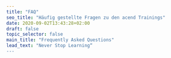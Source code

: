 ```yaml
---
title: "FAQ"
seo_title: "Häufig gestellte Fragen zu den acend Trainings"
date: 2020-09-02T13:43:28+02:00
draft: false
topic_selector: false
main_title: "Frequently Asked Questions"
lead_text: "Never Stop Learning“
---
```

